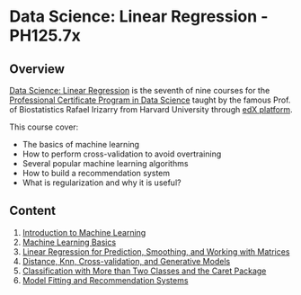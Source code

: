 # Data Science: Linear Regression - PH125.7x

## Overview
[Data Science: Linear Regression](https://www.edx.org/course/data-science-machine-learning) is the seventh of nine courses for the [Professional Certificate Program in Data Science](https://www.edx.org/professional-certificate/harvardx-data-science) taught by the famous Prof. of Biostatistics Rafael Irizarry from Harvard University through [edX platform](https://www.edx.org).

This course cover:
- The basics of machine learning
- How to perform cross-validation to avoid overtraining
- Several popular machine learning algorithms
- How to build a recommendation system
- What is regularization and why it is useful?

## Content

1. [Introduction to Machine Learning](./01%20-%20Introduction%20to%20Regression)
2. [Machine Learning Basics](./02%20-%20Linear%20Models)
3. [Linear Regression for Prediction, Smoothing, and Working with Matrices](./03%20-%20Linear%20Regression%20for%20Prediction%2C%20Smoothing%2C%20and%20Working%20with%20Matrices)
4. [Distance, Knn, Cross-validation, and Generative Models](./04%20-%20Distance%2C%20Knn%2C%20Cross-validation%2C%20and%20Generative%20Models)
5. [Classification with More than Two Classes and the Caret Package](./05%20-%20Classification%20with%20More%20than%20Two%20Classes%20and%20the%20Caret%20Package)
6. [Model Fitting and Recommendation Systems](./06%20-%20Model%20Fitting%20and%20Recommendation%20Systems)

